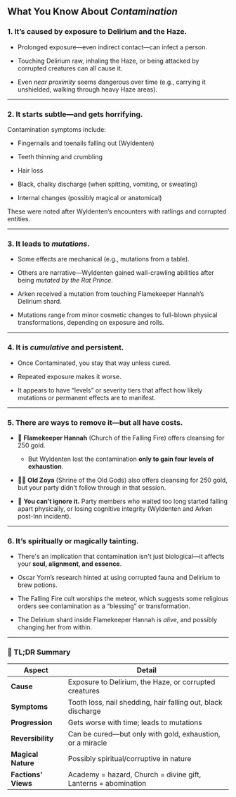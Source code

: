 ## What You Know About _Contamination_

### 1. **It’s caused by exposure to Delirium and the Haze.**

- Prolonged exposure—even indirect contact—can infect a person.
    
- Touching Delirium raw, inhaling the Haze, or being attacked by corrupted creatures can all cause it.
    
- Even _near proximity_ seems dangerous over time (e.g., carrying it unshielded, walking through heavy Haze areas).
    

---

### 2. **It starts subtle—and gets horrifying.**

Contamination symptoms include:

- Fingernails and toenails falling out (Wyldenten)
    
- Teeth thinning and crumbling
    
- Hair loss
    
- Black, chalky discharge (when spitting, vomiting, or sweating)
    
- Internal changes (possibly magical or anatomical)
    

These were noted after Wyldenten’s encounters with ratlings and corrupted entities.

---

### 3. **It leads to _mutations_.**

- Some effects are mechanical (e.g., mutations from a table).
    
- Others are narrative—Wyldenten gained wall-crawling abilities after being _mutated by the Rat Prince_.
    
- Arken received a mutation from touching Flamekeeper Hannah’s Delirium shard.
    
- Mutations range from minor cosmetic changes to full-blown physical transformations, depending on exposure and rolls.
    

---

### 4. **It is _cumulative_ and persistent.**

- Once Contaminated, you stay that way unless cured.
    
- Repeated exposure makes it worse.
    
- It appears to have “levels” or severity tiers that affect how likely mutations or permanent effects are to manifest.
    

---

### 5. **There are ways to remove it—but all have costs.**

- 🛐 **Flamekeeper Hannah** (Church of the Falling Fire) offers cleansing for 250 gold.
    
    - But Wyldenten lost the contamination **only to gain four levels of exhaustion**.
        
- 🧙‍♀️ **Old Zoya** (Shrine of the Old Gods) also offers cleansing for 250 gold, but your party didn't follow through in that session.
    
- 🤯 **You can’t ignore it.** Party members who waited too long started falling apart physically, or losing cognitive integrity (Wyldenten and Arken post-Inn incident).
    

---

### 6. **It’s spiritually or magically tainting.**

- There's an implication that contamination isn't just biological—it affects your **soul, alignment, and essence**.
    
- Oscar Yorn’s research hinted at using corrupted fauna and Delirium to brew potions.
    
- The Falling Fire cult worships the meteor, which suggests some religious orders see contamination as a “blessing” or transformation.
    
- The Delirium shard inside Flamekeeper Hannah is _alive_, and possibly changing her from within.
    

---

### 🎯 TL;DR Summary

|Aspect|Detail|
|---|---|
|**Cause**|Exposure to Delirium, the Haze, or corrupted creatures|
|**Symptoms**|Tooth loss, nail shedding, hair falling out, black discharge|
|**Progression**|Gets worse with time; leads to mutations|
|**Reversibility**|Can be cured—but only with gold, exhaustion, or a miracle|
|**Magical Nature**|Possibly spiritual/corruptive in nature|
|**Factions' Views**|Academy = hazard, Church = divine gift, Lanterns = abomination|